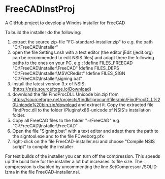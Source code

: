 # FreeCADInstProj
A GitHub project to develop a Windos installer for FreeCAD

To build the installer do the following:
1. extract the source zip-file "FC-standard-installer.zip" to e.g. the path "C:\FreeCAD\Installer"
2. open the file Settings.nsh with a text editor
   (the editor jEdit (jedit.org) can be recommended to edit NSIS files)
   and adapt there the following paths to the ones on your PC, e.g.:
   !define FILES_FREECAD "C:\FreeCAD\Installer\FreeCAD"
   !define FILES_DEPS "C:\FreeCAD\Installer\MSVCRedist"
   !define FILES_SIGN "C:\FreeCAD\Installer\signing.bat"
3. install the latest version 3.x of NSIS (https://nsis.sourceforge.io/Download)
4. download the file FindProcDLL Unicode bin.zip from
   https://sourceforge.net/projects/findkillprocuni/files/bin/FindProcDLL%20Unicode%20bin.zip/download
   and extract it. Copy the extracted file FindProc.dll to the folder \Plugins\x86-unicode of
   NSIS's installation folder.
5. Copy all FreeCAD files to the folder "~\FreeCAD"
   e.g. "C:\FreeCAD\Installer\FreeCAD"
6. Open the file "Signing.bat" with a text editor and adapt there the path to the
   signtool.exe and to the file FCweborg.pfx
7. right-click on the file FreeCAD-installer.nsi and choose "Compile NSIS script"
   to compile the installer

For test builds of the installer you can turn off the compression. This speeds up
the build time for the installer a lot but increases its file size. The compression
is disabled by uncommenting the line
SetCompressor /SOLID lzma
in the file FreeCAD-installer.nsi.
